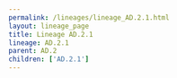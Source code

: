 ```yaml
---
permalink: /lineages/lineage_AD.2.1.html
layout: lineage_page
title: Lineage AD.2.1
lineage: AD.2.1
parent: AD.2
children: ['AD.2.1']
---
```

